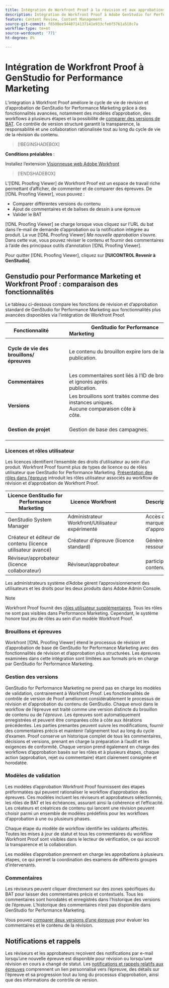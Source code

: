 ```yaml
---
title: Intégration de Workfront Proof à la révision et aux approbations
description: Intégration de Workfront Proof à Adobe GenStudio for Performance Marketing.
feature: Content Review, Content Management
source-git-commit: f8508ee9440714137141e933cfe0f5761a510c7a
workflow-type: tm+mt
source-wordcount: '771'
ht-degree: 0%

---
```


# Intégration de Workfront Proof à GenStudio for Performance Marketing

L’intégration à Workfront Proof améliore le cycle de vie de révision et d’approbation de GenStudio for Performance Marketing grâce à des fonctionnalités avancées, notamment des modèles d’approbation, des workflows à plusieurs étapes et la possibilité de [comparer des versions de BAT](https://experienceleague.adobe.com/fr/docs/workfront/using/workfront-proof/work-with-proofs-in-wf-proof/review-proofs-web-proofing-viewer/compare-proofs). Ce contrôle de version structuré garantit la transparence, la responsabilité et une collaboration rationalisée tout au long du cycle de vie de la révision du contenu.

>[!BEGINSHADEBOX]

**Conditions préalables** :

Installez l’extension [Visionneuse web Adobe Workfront](https://experienceleague.adobe.com/fr/docs/workfront/using/review-and-approve-work/proofing/review-proofs-in-workfront/review-a-proof/review-proof-in-web-viewer-extension)

>[!ENDSHADEBOX]

L’[!DNL Proofing Viewer] de Workfront Proof est un espace de travail riche permettant d’afficher, de commenter et de comparer des épreuves. De [!DNL Proofing Viewer], vous pouvez :

* Comparer différentes versions du contenu
* Ajout de commentaires et de balises de dessin à une épreuve
* Valider le BAT

[!DNL Proofing Viewer] se charge lorsque vous cliquez sur l’URL du bat dans l’e-mail de demande d’approbation ou la notification intégrée au produit. La vue [!DNL Proofing Viewer] _Ma nouvelle approbation_ s’ouvre. Dans cette vue, vous pouvez réviser le contenu et fournir des commentaires à l’aide des principaux outils d’annotation [!DNL Proofing Viewer].

Pour quitter [!DNL Proofing Viewer], cliquez sur **[!UICONTROL Revenir à GenStudio]**.

## Genstudio pour Performance Marketing et Workfront Proof : comparaison des fonctionnalités

Le tableau ci-dessous compare les fonctions de révision et d’approbation standard de GenStudio for Performance Marketing aux fonctionnalités plus avancées disponibles via l’intégration de Workfront Proof.

| Fonctionnalité        | GenStudio for Performance Marketing                                                                 | Workfront Proof                                                                 |
|-------------------------------|------------------------------------------------------------------------------------------------------|----------------------------------------------------------------------------------|
| **Cycle de vie des brouillons/épreuves**        | Le contenu du brouillon expire lors de la publication. | Chaînes d’approbation à plusieurs étapes basées sur les rôles avec journaux persistants et horodatés.<br> Toutes les versions sont conservées indéfiniment. |
| **Commentaires**                | Les commentaires sont liés à l’ID de brouillon et ignorés après publication.                                           | Les commentaires et annotations persistants sont conservés à des fins d’audit et de conformité.     |
| **Versions**           | Les brouillons sont traités comme des instances uniques.<br>Aucune comparaison côte à côte.                                      | Contrôle de version complet avec des outils de comparaison côte à côte et de recouvrement.        |
| **Gestion de projet** | Gestion de base des campagnes. | Gestion complète du cycle de vie des campagnes, avec personnalisation, modèles, rapports et audits détaillés. |

### Licences et rôles utilisateur

Les licences identifient l’ensemble des droits d’utilisateur au sein d’un produit. Workfront Proof fournit plus de types de licence ou de rôles utilisateur que GenStudio for Performance Marketing. [Présentation des rôles dans l’épreuve](https://experienceleague.adobe.com/fr/docs/workfront/using/review-and-approve-work/proofing/proofing-overview/proof-roles) introduit les rôles utilisateur associés au workflow de révision et d’approbation de Workfront Proof.

| Licence GenStudio for Performance Marketing       | Licence Workfront                 | Description                                                                                                                                                      |
|---------------------------------------------------|-----------------------------------|------------------------------------------------------------------------------------------------------------------------------------------------------------------|
| GenStudio System Manager                          | Administrateur Workfront/Utilisateur expérimenté | Accès complet aux fonctionnalités GenStudio Performance Marketing telles que la gestion des marques, des rôles et des produits. Gère les workflows et les paramètres. Crée des modèles d&#39;approbation. |
| Créateur et éditeur de contenu (licence utilisateur avancé)   | Créateur d&#39;épreuve (licence standard)  | Génère et envoie des brouillons de contenu. Dans la visionneuse de relecture, charge des ressources et lance des épreuves. Nécessite une licence Workfront Proof.                              |
| Réviseur/approbateur (licence collaborateur)        | Réviseur/approbateur                 | participe à des révisions en plusieurs étapes, ajoute des commentaires et approuve ou rejette le contenu ;                                                                             |

Les administrateurs système d’Adobe gèrent l’approvisionnement des utilisateurs et les droits pour les deux produits dans Adobe Admin Console.

>[!NOTE]
>
> Workfront Proof fournit des [rôles utilisateur supplémentaires](https://experienceleague.adobe.com/fr/docs/workfront/using/review-and-approve-work/proofing/proofing-overview/proof-roles). Tous les rôles ne sont pas visibles dans Performance Marketing. Cependant, le système honore tout jeu de rôles au sein d’un modèle Workfront Proof.

### Brouillons et épreuves

Workfront [!DNL Proofing Viewer] étend le processus de révision et d’approbation de base de GenStudio for Performance Marketing avec des fonctionnalités de révision et d’approbation plus structurées. Les épreuves examinées dans cette intégration sont limitées aux formats pris en charge par GenStudio for Performance Marketing.

### Gestion des versions

GenStudio for Performance Marketing ne prend pas en charge les modèles de validation, contrairement à Workfront Proof. Les fonctionnalités de contrôle de version de Proof améliorent considérablement le processus de révision et d’approbation du contenu de GenStudio. Chaque envoi dans le workflow de l’épreuve est traité comme une version distincte du brouillon de contenu ou de l’_épreuve_. Les épreuves sont automatiquement enregistrées et peuvent être comparées côte à côte aux itérations précédentes. Les parties prenantes peuvent suivre les modifications, fournir des commentaires précis et maintenir l’alignement tout au long du cycle d’examen. Proof conserve un historique complet de tous les commentaires, décisions et versions, prenant en charge la préparation à l’audit et les exigences de conformité. Chaque version prend également en charge des workflows d’approbation basés sur les rôles et à plusieurs étapes, chaque action (approbation, rejet ou commentaire) étant clairement consignée et horodatée.

### Modèles de validation

Les modèles d’approbation Workfront Proof fournissent des étapes préformatées qui peuvent rationaliser le workflow d’approbation des épreuves. Ces modèles incluent les réviseurs et approbateurs sélectionnés, les rôles de BAT et les échéances, assurant ainsi la cohérence et l’efficacité. Les créateurs et créatrices de contenu qui lancent une révision peuvent choisir parmi un ensemble de modèles prédéfinis pour les workflows d’approbation à une ou plusieurs phases.

Chaque étape du modèle de workflow identifie les validants affectés. Toutes les mises à jour de statut et tous les commentaires du workflow Workfront Proof sont visibles dans le lecteur de vérification, ce qui accroît la transparence et la collaboration.

Les modèles d’approbation prennent en charge les approbations à plusieurs étapes, ce qui permet la coordination des examens de différents groupes d’intervenants.

### Commentaires

Les réviseurs peuvent cliquer directement sur des zones spécifiques du BAT pour laisser des commentaires précis et contextuels. Tous les commentaires sont horodatés et enregistrés dans l’historique des versions de l’épreuve. L’historique des commentaires n’est pas disponible dans GenStudio for Performance Marketing.

Vous pouvez [comparer deux versions d’une épreuve](https://experienceleague.adobe.com/fr/docs/workfront/using/workfront-proof/work-with-proofs-in-wf-proof/review-proofs-web-proofing-viewer/compare-proofs) pour évaluer les commentaires et le contenu de la révision.

## Notifications et rappels

Les réviseurs et les approbateurs reçoivent des notifications par e-mail lorsqu’une nouvelle épreuve est disponible pour révision ou lorsqu’une révision en cours a changé de statut.
Les [notifications et rappels relatifs aux épreuves](https://experienceleague.adobe.com/fr/docs/workfront/using/workfront-proof/proof-notifications-and-reminders/proof-notifications-and-reminders/proof-notifications-and-reminders) comprennent un lien personnalisé vers l’épreuve, des détails sur l’épreuve et sa progression tout au long du processus d’approbation, ainsi que des informations de contrôle de version.
